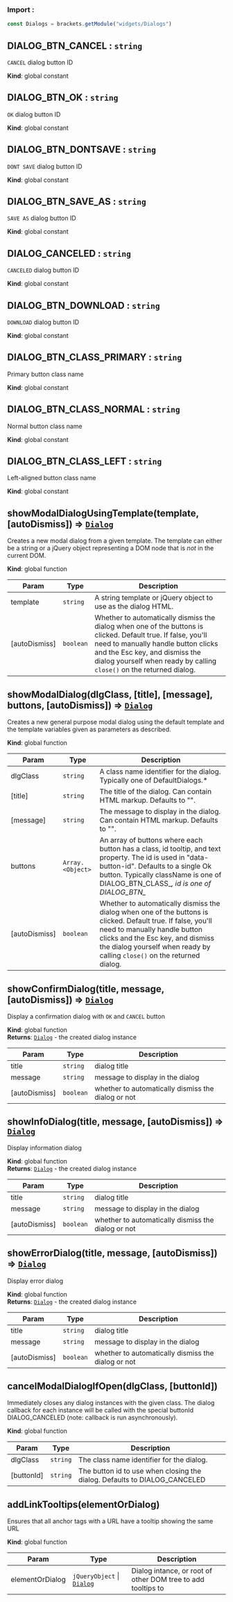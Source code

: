 ### Import :
```js
const Dialogs = brackets.getModule("widgets/Dialogs")
```

<a name="DIALOG_BTN_CANCEL"></a>

## DIALOG\_BTN\_CANCEL : <code>string</code>
`CANCEL` dialog button ID

**Kind**: global constant  
<a name="DIALOG_BTN_OK"></a>

## DIALOG\_BTN\_OK : <code>string</code>
`OK` dialog button ID

**Kind**: global constant  
<a name="DIALOG_BTN_DONTSAVE"></a>

## DIALOG\_BTN\_DONTSAVE : <code>string</code>
`DONT SAVE` dialog button ID

**Kind**: global constant  
<a name="DIALOG_BTN_SAVE_AS"></a>

## DIALOG\_BTN\_SAVE\_AS : <code>string</code>
`SAVE AS` dialog button ID

**Kind**: global constant  
<a name="DIALOG_CANCELED"></a>

## DIALOG\_CANCELED : <code>string</code>
`CANCELED` dialog button ID

**Kind**: global constant  
<a name="DIALOG_BTN_DOWNLOAD"></a>

## DIALOG\_BTN\_DOWNLOAD : <code>string</code>
`DOWNLOAD` dialog button ID

**Kind**: global constant  
<a name="DIALOG_BTN_CLASS_PRIMARY"></a>

## DIALOG\_BTN\_CLASS\_PRIMARY : <code>string</code>
Primary button class name

**Kind**: global constant  
<a name="DIALOG_BTN_CLASS_NORMAL"></a>

## DIALOG\_BTN\_CLASS\_NORMAL : <code>string</code>
Normal button class name

**Kind**: global constant  
<a name="DIALOG_BTN_CLASS_LEFT"></a>

## DIALOG\_BTN\_CLASS\_LEFT : <code>string</code>
Left-aligned button class name

**Kind**: global constant  
<a name="showModalDialogUsingTemplate"></a>

## showModalDialogUsingTemplate(template, [autoDismiss]) ⇒ [<code>Dialog</code>](#new_Dialog_new)
Creates a new modal dialog from a given template.
The template can either be a string or a jQuery object representing a DOM node that is *not* in the current DOM.

**Kind**: global function  

| Param | Type | Description |
| --- | --- | --- |
| template | <code>string</code> | A string template or jQuery object to use as the dialog HTML. |
| [autoDismiss] | <code>boolean</code> | Whether to automatically dismiss the dialog when one of the buttons      is clicked. Default true. If false, you'll need to manually handle button clicks and the Esc      key, and dismiss the dialog yourself when ready by calling `close()` on the returned dialog. |

<a name="showModalDialog"></a>

## showModalDialog(dlgClass, [title], [message], buttons, [autoDismiss]) ⇒ [<code>Dialog</code>](#new_Dialog_new)
Creates a new general purpose modal dialog using the default template and the template variables given
as parameters as described.

**Kind**: global function  

| Param | Type | Description |
| --- | --- | --- |
| dlgClass | <code>string</code> | A class name identifier for the dialog. Typically one of DefaultDialogs.* |
| [title] | <code>string</code> | The title of the dialog. Can contain HTML markup. Defaults to "". |
| [message] | <code>string</code> | The message to display in the dialog. Can contain HTML markup. Defaults to "". |
| buttons | <code>Array.&lt;Object&gt;</code> | An array of buttons where each button      has a class, id tooltip, and text property. The id is used in "data-button-id". Defaults to a single Ok button.      Typically className is one of DIALOG_BTN_CLASS_*, id is one of DIALOG_BTN_* |
| [autoDismiss] | <code>boolean</code> | Whether to automatically dismiss the dialog when one of the buttons      is clicked. Default true. If false, you'll need to manually handle button clicks and the Esc      key, and dismiss the dialog yourself when ready by calling `close()` on the returned dialog. |

<a name="showConfirmDialog"></a>

## showConfirmDialog(title, message, [autoDismiss]) ⇒ [<code>Dialog</code>](#new_Dialog_new)
Display a confirmation dialog with `OK` and `CANCEL` button

**Kind**: global function  
**Returns**: [<code>Dialog</code>](#new_Dialog_new) - the created dialog instance  

| Param | Type | Description |
| --- | --- | --- |
| title | <code>string</code> | dialog title |
| message | <code>string</code> | message to display in the dialog |
| [autoDismiss] | <code>boolean</code> | whether to automatically dismiss the dialog or not |

<a name="showInfoDialog"></a>

## showInfoDialog(title, message, [autoDismiss]) ⇒ [<code>Dialog</code>](#new_Dialog_new)
Display information dialog

**Kind**: global function  
**Returns**: [<code>Dialog</code>](#new_Dialog_new) - the created dialog instance  

| Param | Type | Description |
| --- | --- | --- |
| title | <code>string</code> | dialog title |
| message | <code>string</code> | message to display in the dialog |
| [autoDismiss] | <code>boolean</code> | whether to automatically dismiss the dialog or not |

<a name="showErrorDialog"></a>

## showErrorDialog(title, message, [autoDismiss]) ⇒ [<code>Dialog</code>](#new_Dialog_new)
Display error dialog

**Kind**: global function  
**Returns**: [<code>Dialog</code>](#new_Dialog_new) - the created dialog instance  

| Param | Type | Description |
| --- | --- | --- |
| title | <code>string</code> | dialog title |
| message | <code>string</code> | message to display in the dialog |
| [autoDismiss] | <code>boolean</code> | whether to automatically dismiss the dialog or not |

<a name="cancelModalDialogIfOpen"></a>

## cancelModalDialogIfOpen(dlgClass, [buttonId])
Immediately closes any dialog instances with the given class. The dialog callback for each instance will
be called with the special buttonId DIALOG_CANCELED (note: callback is run asynchronously).

**Kind**: global function  

| Param | Type | Description |
| --- | --- | --- |
| dlgClass | <code>string</code> | The class name identifier for the dialog. |
| [buttonId] | <code>string</code> | The button id to use when closing the dialog. Defaults to DIALOG_CANCELED |

<a name="addLinkTooltips"></a>

## addLinkTooltips(elementOrDialog)
Ensures that all anchor tags with a URL have a tooltip showing the same URL

**Kind**: global function  

| Param | Type | Description |
| --- | --- | --- |
| elementOrDialog | <code>jQueryObject</code> \| [<code>Dialog</code>](#new_Dialog_new) | Dialog intance, or root of other DOM tree to add tooltips to |

